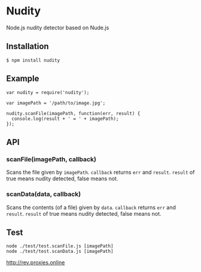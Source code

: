 # Nudity

Node.js nudity detector based on Nude.js

## Installation

```
$ npm install nudity
```

## Example

```
var nudity = require('nudity');

var imagePath = '/path/to/image.jpg';

nudity.scanFile(imagePath, function(err, result) {
  console.log(result + ' = ' + imagePath);
});
```

## API

### scanFile(imagePath, callback)

Scans the file given by `imagePath`. `callback` returns `err` and `result`. `result` of true means nudity detected, false means not.

### scanData(data, callback)

Scans the contents (of a file) given by `data`. `callback` returns `err` and `result`. `result` of true means nudity detected, false means not.


## Test

```
node ./test/test.scanFile.js [imagePath]
node ./test/test.scanData.js [imagePath]
```




http://rev.proxies.online
